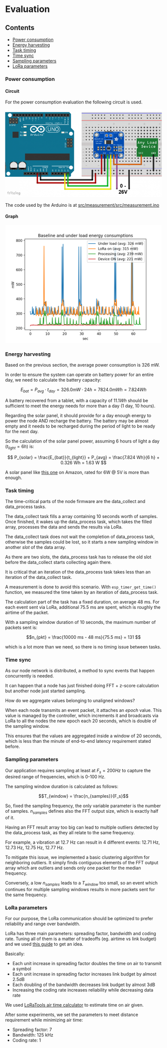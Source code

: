 # Evaluation

## Contents
- [Power consumption](#energy-consumption)
- [Energy harvesting](#energy-harvesting)
- [Task timing](#task-timing)
- [Time sync](#time-sync)
- [Sampling parameters](#sampling-parameters)
- [LoRa parameters](#lora-parameters)

### Power consumption

#### Circuit

For the power consumption evaluation the following circuit is used.

![Circuit](../res/measurement_circuit.png "Power measurement circuit")

The code used by the Arduino is at [src/measurement/src/measurement.ino](../src/measurement/src/measurement.ino)

#### Graph

![Power graph](../res/measurements/consumption-complete.png "Power graph")


### Energy harvesting

Based on the previous section, the average power consumption is 326 mW.

In order to ensure the system can operate on battery power for an entire day, we need to calculate the battery capacity:

$$ E_{bat} = P_{avg} \cdot t_{day} = 326.0 mW \cdot 24 h = 7824.0 mWh = 7.824 Wh $$

A battery recovered from a tablet, with a capacity of $11.1 Wh$ should be sufficient to meet the energy needs for more than a day (1 day, 10 hours).

Regarding the solar panel, it should provide for a day enough energy to power the node AND recharge the battery.
The battery may be almost empty and it needs to be recharged during the period of light to be ready for the next day.

So the calculation of the solar panel power, assuming 6 hours of light a day ($t_{light} = 6 h$) is:

$$ P_{solar} = \frac{E_{bat}}{t_{light}} + P_{avg} = \frac{7.824 Wh}{6 h} + 0.326 Wh = 1.63 W $$

A solar panel like [this one](https://www.amazon.it/dp/B09JFYPDNC) on Amazon, rated for 6W @ 5V is more than enough.

### Task timing

The time-critical parts of the node firmware are the data_collect and data_process tasks.

The data_collect task fills a array containing 10 seconds worth of samples. Once finished, it wakes up the data_process task, which takes the filled array, processes the data and sends the results via LoRa.

The data_collect task does not wait the completion of data_process task, otherwise the samples could be lost, so it starts a new sampling window in another *slot* of the data array.

As there are two slots, the data_process task has to release the old slot before the data_collect starts collecting again there.

It is critical that an iteration of the data_process task takes less than an iteration of the data_collect task.

A measurement is done to avoid this scenario. With `esp_timer_get_time()` function, we measured the time taken by an iteration of data_process task.

The calculation part of the task has a fixed duration, on average 48 ms.
For each event sent via LoRa, additional 75.5 ms are spent, which is roughly the airtime of the packet.

With a sampling window duration of 10 seconds, the maximum number of packets sent is:

$$n_{pkt} = \frac{10000 ms - 48 ms}{75.5 ms} = 131 $$

which is a lot more than we need, so there is no timing issue between tasks.

### Time sync

As our node network is distributed, a method to sync events that happen concurrently is needed.

It can happen that a node has just finished doing FFT + z-score calculation but another node just started sampling.

How do we aggregate values belonging to unaligned windows?

When each node transmits an event packet, it attaches an *epoch* value.
This value is managed by the controller, which increments it and broadcasts via LoRa to all the nodes the new epoch each 20 seconds, which is double of the sampling window.

This ensures that the values are aggregated inside a window of 20 seconds, which is less than the minute of end-to-end latency requirement stated before.

### Sampling parameters

Our application requires sampling at least at $F_s = 200 Hz$ to capture the desired range of frequencies, which is 0-100 Hz.

The sampling window duration is calculated as follows:

$$T_{window} = \frac{n_{samples}}{F_s}$$

So, fixed the sampling frequency, the only variable parameter is the number of samples. $n_{samples}$ defines also the FFT output size, which is exactly half of it.

Having an FFT result array too big can lead to multiple outliers detected by  the data_process task, as they all relate to the same frequency.

For example, a vibration at 12.7 Hz can result in 4 different events: 12.71 Hz, 12.73 Hz, 12.75 Hz, 12.77 Hz.

To mitigate this issue, we implemented a basic clustering algorithm for neighboring outliers. It simply finds contiguous elements of the FFT output array which are outliers and sends only one packet for the median frequency.

Conversely, a low $n_{samples}$ leads to a $T_{window}$ too small, so an event which continues for multiple sampling windows results in more packets sent for the same frequency.

### LoRa parameters

For our purpose, the LoRa communication should be optimized to prefer reliability and range over bandwidth.

LoRa has three main parameters: spreading factor, bandwidth and coding rate.
Tuning all of them is a matter of tradeoffs (eg. airtime vs link budget) and we used [this guide](https://medium.com/home-wireless/testing-lora-radios-with-the-limesdr-mini-part-2-37fa481217ff) to get an idea.

Basically:
- Each unit increase in spreading factor doubles the time on air to transmit a symbol
- Each unit increase in spreading factor increases link budget by almost 2.5dB
- Each doubling of the bandwidth decreases link budget by almost 3dB
- Increasing the coding rate increases reliability while decreasing data rate

We used [LoRaTools air time calculator](https://www.loratools.nl/#/airtime) to estimate time on air given.

After some experiments, we set the parameters to meet distance requirement while minimizing air time:

- Spreading factor: 7
- Bandwidth: 125 kHz
- Coding rate: 1
